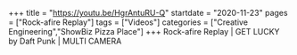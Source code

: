 +++
title = "https://youtu.be/HgrAntuRU-Q"
startdate = "2020-11-23"
pages = ["Rock-afire Replay"]
tags = ["Videos"]
categories = ["Creative Engineering","ShowBiz Pizza Place"]
+++
Rock-afire Replay | GET LUCKY by Daft Punk | MULTI CAMERA
